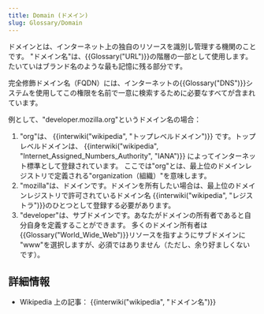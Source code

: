 ```yaml
---
title: Domain (ドメイン)
slug: Glossary/Domain
---
```

ドメインとは、インターネット上の独自のリソースを識別し管理する機関のことです。 "ドメイン名"は、{{Glossary("URL")}}の階層の一部として使用します。たいていはブランド名のような最も記憶に残る部分です。

完全修飾ドメイン名（FQDN）には、インターネットの{{Glossary("DNS")}}システムを使用してこの権限を名前で一意に検索するために必要なすべてが含まれています。

例として、"developer.mozilla.org"というドメイン名の場合：

1.  "org"は、 {{interwiki("wikipedia", "トップレベルドメイン")}} です。トップレベルドメインは、 {{interwiki("wikipedia", "Internet_Assigned_Numbers_Authority", "IANA")}} によってインターネット標準として登録されています。 ここでは"org"とは、最上位のドメインレジストリで定義される"organization（組織）"を意味します。
2.  "mozilla"は、ドメインです。ドメインを所有したい場合は、最上位のドメインレジストリで許可されているドメイン名 {{interwiki("wikipedia", "レジストラ")}}のひとつとして登録する必要があります。
3.  "developer"は、サブドメインです。あなたがドメインの所有者であると自分自身を定義することができます。 多くのドメイン所有者は{{Glossary("World_Wide_Web")}}リソースを指すようにサブドメインに "www"を選択しますが、必須ではありません（ただし、余り好ましくないです）。

## 詳細情報

- Wikipedia 上の記事： {{interwiki("wikipedia", "ドメイン名")}}

